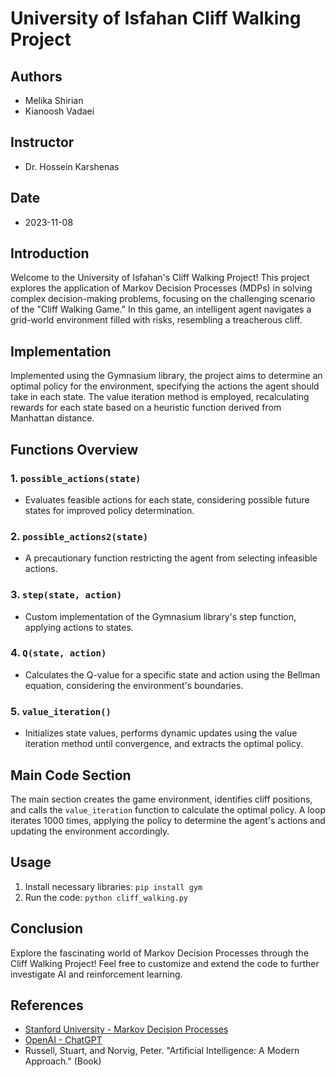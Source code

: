 # University of Isfahan Cliff Walking Project

## Authors
- Melika Shirian
- Kianoosh Vadaei

## Instructor
- Dr. Hossein Karshenas

## Date
- 2023-11-08

## Introduction
Welcome to the University of Isfahan's Cliff Walking Project! This project explores the application of Markov Decision Processes (MDPs) in solving complex decision-making problems, focusing on the challenging scenario of the "Cliff Walking Game." In this game, an intelligent agent navigates a grid-world environment filled with risks, resembling a treacherous cliff.

## Implementation
Implemented using the Gymnasium library, the project aims to determine an optimal policy for the environment, specifying the actions the agent should take in each state. The value iteration method is employed, recalculating rewards for each state based on a heuristic function derived from Manhattan distance.

## Functions Overview

### 1. `possible_actions(state)`
- Evaluates feasible actions for each state, considering possible future states for improved policy determination.

### 2. `possible_actions2(state)`
- A precautionary function restricting the agent from selecting infeasible actions.

### 3. `step(state, action)`
- Custom implementation of the Gymnasium library's step function, applying actions to states.

### 4. `Q(state, action)`
- Calculates the Q-value for a specific state and action using the Bellman equation, considering the environment's boundaries.

### 5. `value_iteration()`
- Initializes state values, performs dynamic updates using the value iteration method until convergence, and extracts the optimal policy.

## Main Code Section
The main section creates the game environment, identifies cliff positions, and calls the `value_iteration` function to calculate the optimal policy. A loop iterates 1000 times, applying the policy to determine the agent's actions and updating the environment accordingly.

## Usage
1. Install necessary libraries: `pip install gym`
2. Run the code: `python cliff_walking.py`

## Conclusion
Explore the fascinating world of Markov Decision Processes through the Cliff Walking Project! Feel free to customize and extend the code to further investigate AI and reinforcement learning.

## References
- [Stanford University - Markov Decision Processes](https://web.stanford.edu/class/cs234/CS234Win2019/lectures/cs234_lecture02.pdf)
- [OpenAI - ChatGPT](https://www.openai.com/)
- Russell, Stuart, and Norvig, Peter. "Artificial Intelligence: A Modern Approach." (Book)
